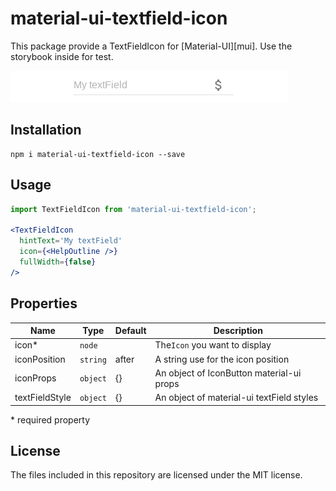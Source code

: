 # material-ui-textfield-icon

This package provide a TextFieldIcon for [Material-UI][mui].
Use the storybook inside for test.

![Image](demo.png)

## Installation
```shell
npm i material-ui-textfield-icon --save
```

## Usage

```jsx
import TextFieldIcon from 'material-ui-textfield-icon';

<TextFieldIcon
  hintText='My textField'
  icon={<HelpOutline />}
  fullWidth={false}
/>
```

## Properties
| Name | Type | Default | Description |
| --- | --- | --- | --- |
| icon* | `node` | | The`Icon` you want to display |
| iconPosition | `string` | after | A string use for the icon position |
| iconProps | `object` | {} | An object of IconButton material-ui props |
| textFieldStyle | `object` | {} | An object of material-ui textField styles |

\* required property

## License
The files included in this repository are licensed under the MIT license.
